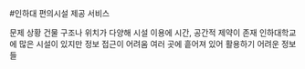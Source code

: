  #인하대 편의시설 제공 서비스 

문제 상황
건물 구조나 위치가 다양해 시설 이용에 시간, 공간적 제약이 존재
인하대학교에 많은 시설이 있지만 정보 접근이 어려움
여러 곳에 흩어져 있어 활용하기 어려운 정보들

